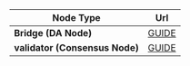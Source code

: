 | Node Type | Url |
|---------------------------|-------------------------------------|
| **Bridge (DA Node)** | [GUIDE](https://github.com/trusted-point/celestia-tools/blob/main/guides/bridge/README.md) |
| **validator (Consensus Node)** | [GUIDE](https://github.com/trusted-point/celestia-tools/blob/main/guides/consensus/README.md) |
